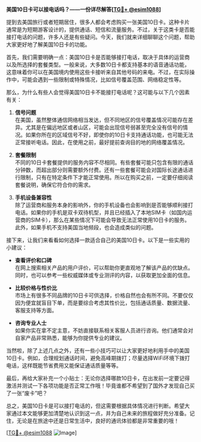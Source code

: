 **美国10日卡可以接电话吗？——一份详尽解答[[TG💪+ @esim1088](https://t.me/s/esim1088)]**

提到去美国旅行或者短期居住，很多人都会考虑购买一张美国10日卡。这种卡片通常是为短期游客设计的，提供通话、短信和流量服务。不过，关于这类卡是否能接打电话的问题，许多人还是有些疑问。今天，我们就来详细聊聊这个问题，帮助大家更好地了解美国10日卡的功能。

首先，我们需要明确一点：美国10日卡是否能够接打电话，取决于具体的运营商以及所选择的套餐类型。一般来说，大多数10日卡都支持基本的语音通话功能，这意味着你可以在美国境内使用这些卡接听来自其他号码的来电。不过，在实际操作中，可能会遇到一些限制或特殊情况，比如信号覆盖范围、网络稳定性等。

那么，为什么有些人会觉得美国10日卡不能接打电话呢？这可能与以下几个因素有关：

1. **信号问题**  
在美国，虽然整体通信网络相当发达，但不同地区的信号覆盖情况可能存在差异。尤其是在偏远地区或者山区，可能会出现信号弱甚至完全没有信号的情况。如果你所在的区域信号不好，即使你的10日卡支持通话功能，也可能无法正常接听电话。因此，在使用之前，最好提前查询目的地的网络覆盖情况。

2. **套餐限制**  
不同的10日卡套餐提供的服务内容不尽相同。有些套餐可能只包含有限的通话分钟数，而超出部分则需要额外付费。还有一些套餐可能会对国际长途通话进行限制，只有在特定条件下才能正常使用。所以在购买之前，一定要仔细阅读套餐说明，确保它符合你的需求。

3. **手机设备兼容性**  
除了运营商和服务本身的影响外，你的手机设备也会影响到是否能够顺利接打电话。如果你的手机是双卡双待机型，并且已经插入了本地SIM卡（如国内运营商的SIM卡），那么在某些情况下可能会导致无法正常使用10日卡的服务。此外，如果手机不支持美国当地频段，也会造成类似的问题。

接下来，让我们来看看如何选择一款适合自己的美国10日卡。以下是一些实用的小建议：

- **查看评价和口碑**  
在网上搜索相关产品的用户评价，可以帮助你更直观地了解该产品的优缺点。同时，也可以参考一些权威媒体或专业测评的内容，以获取更加全面的信息。

- **比较价格与性价比**  
市场上有很多不同品牌的10日卡可供选择，价格自然也会有所不同。不要仅仅因为便宜就盲目下单，而是要综合考虑其性价比，包括通话质量、数据流量、客服支持等方面。

- **咨询专业人士**  
如果你实在拿不定主意，不妨直接联系相关客服人员进行咨询。他们通常会对自家产品非常熟悉，能够为你提供专业的建议。

当然啦，除了上述几点之外，还有一些小技巧可以让大家更好地利用手中的美国10日卡。例如，合理规划通话时间，避免高峰期拨打；尽量选择WiFi环境下拨打电话，这样既能节省费用又能保证通话质量等等。

最后，再给大家补充一个小贴士：无论你选择哪款10日卡，在出发前一定要记得激活并测试一下各项功能是否正常工作哦！毕竟谁都不希望到了国外才发现自己买了一张“废卡”吧？

总之，美国10日卡是可以接打电话的，但这需要根据具体情况进行判断。希望大家通过本文能够更加清楚地认识到这一点，并为自己未来的旅程做好充分准备。记住，无论是在旅途中还是日常生活中，良好的通讯体验都是非常重要的哦！

[[TG💪+ @esim1088](https://t.me/s/esim1088) ![Image](https://i.postimg.cc/4NQfJmqS/Snipaste-2025-05-13-00-14-12.png)]